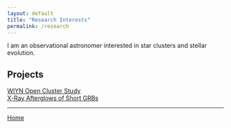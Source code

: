 ```yaml
---
layout: default
title: "Research Interests"
permalink: /research
---
```


I am an observational astronomer interested in star clusters and stellar evolution.

## Projects

[WIYN Open Cluster Study](WOCS.md) <br>
[X-Ray Afterglows of Short GRBs](GRB.md)

***

[Home](./)
